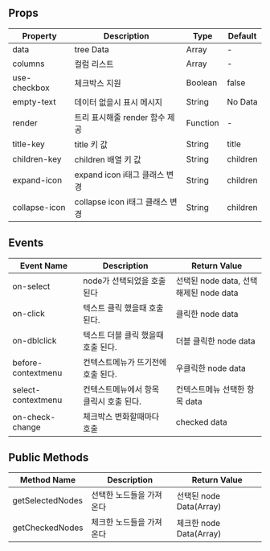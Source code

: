## Props
| Property | Description | Type | Default |
| -------- | ----------- | ---- | ------- |
| data | tree Data | Array | - |
| columns | 컬럼 리스트 | Array | - |
| use-checkbox | 체크박스 지원 | Boolean | false |
| empty-text | 데이터 없을시 표시 메시지 | String | No Data |
| render | 트리 표시해줄 render 함수 제공  | Function | - |
| title-key | title 키 값  | String | title |
| children-key | children 배열 키 값 | String | children |
| expand-icon | expand icon  i태그 클래스 변경 | String | children |
| collapse-icon | collapse icon  i태그 클래스 변경 | String | children |

## Events
| Event Name | Description | Return Value |
| ---------- | ----------- | ------------ |
| on-select | node가 선택되었을 호출 된다 | 선택된 node data, 선택 해제된 node data |
| on-click | 텍스트 클릭 했을때 호출 된다. | 클릭한 node data |
| on-dblclick | 텍스트 더블 클릭 했을때 호출 된다. | 더블 클릭한 node data |
| before-contextmenu | 컨텍스트메뉴가 뜨기전에 호출 된다. | 우클릭한 node data |
| select-contextmenu | 컨텍스트메뉴에서 항목 클릭시 호출 된다. | 컨텍스트메뉴 선택한 항목 data |
| on-check-change| 체크박스 변화할때마다 호출 | checked data |

## Public Methods
| Method Name | Description | Return Value |
| ---------- | ----------- | ------------ |
| getSelectedNodes | 선택한 노드들을 가져온다 | 선택된 node Data(Array)|
| getCheckedNodes | 체크한 노드들을 가져온다 | 체크한 node Data(Array)|
